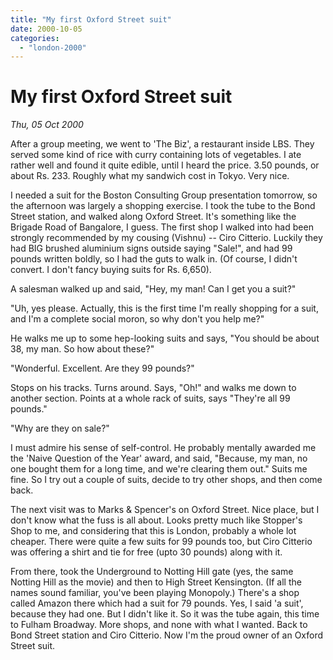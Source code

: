 ```yaml
---
title: "My first Oxford Street suit"
date: 2000-10-05
categories: 
  - "london-2000"
---
```


# My first Oxford Street suit

*Thu, 05 Oct 2000*

After a group meeting, we went to 'The Biz', a restaurant inside LBS. They served some kind of rice with curry containing lots of vegetables. I ate rather well and found it quite edible, until I heard the price. 3.50 pounds, or about Rs. 233. Roughly what my sandwich cost in Tokyo. Very nice.

I needed a suit for the Boston Consulting Group presentation tomorrow, so the afternoon was largely a shopping exercise. I took the tube to the Bond Street station, and walked along Oxford Street. It's something like the Brigade Road of Bangalore, I guess. The first shop I walked into had been strongly recommended by my cousing (Vishnu) -- Ciro Citterio. Luckily they had BIG brushed aluminium signs outside saying "Sale!", and had 99 pounds written boldly, so I had the guts to walk in. (Of course, I didn't convert. I don't fancy buying suits for Rs. 6,650).

A salesman walked up and said, "Hey, my man! Can I get you a suit?"

"Uh, yes please. Actually, this is the first time I'm really shopping for a suit, and I'm a complete social moron, so why don't you help me?"

He walks me up to some hep-looking suits and says, "You should be about 38, my man. So how about these?"

"Wonderful. Excellent. Are they 99 pounds?"

Stops on his tracks. Turns around. Says, "Oh!" and walks me down to another section. Points at a whole rack of suits, says "They're all 99 pounds."

"Why are they on sale?"

I must admire his sense of self-control. He probably mentally awarded me the 'Naive Question of the Year' award, and said, "Because, my man, no one bought them for a long time, and we're clearing them out." Suits me fine. So I try out a couple of suits, decide to try other shops, and then come back.

The next visit was to Marks & Spencer's on Oxford Street. Nice place, but I don't know what the fuss is all about. Looks pretty much like Stopper's Shop to me, and considering that this is London, probably a whole lot cheaper. There were quite a few suits for 99 pounds too, but Ciro Citterio was offering a shirt and tie for free (upto 30 pounds) along with it.

From there, took the Underground to Notting Hill gate (yes, the same Notting Hill as the movie) and then to High Street Kensington. (If all the names sound familiar, you've been playing Monopoly.) There's a shop called Amazon there which had a suit for 79 pounds. Yes, I said 'a suit', because they had one. But I didn't like it. So it was the tube again, this time to Fulham Broadway. More shops, and none with what I wanted. Back to Bond Street station and Ciro Citterio. Now I'm the proud owner of an Oxford Street suit.